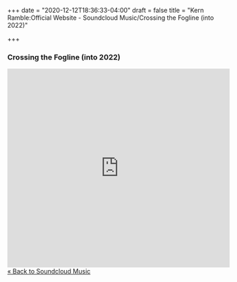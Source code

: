 +++
date = "2020-12-12T18:36:33-04:00"
draft = false
title = "Kern Ramble:Official Website - Soundcloud Music/Crossing the Fogline (into 2022)" 

+++


<div itemscope itemtype="http://schema.org/MusicAlbum">

  <h3><span itemprop="name">Crossing the Fogline (into 2022)</span></h3>

  <iframe width="100%" height="450" scrolling="no" frameborder="no" src="https://w.soundcloud.com/player/?url=https%3A//api.soundcloud.com/playlists/1325693824&&amp;auto_play=false&amp;hide_related=false&amp;show_comments=true&amp;show_user=true&amp;show_reposts=false&amp;visual=false"></iframe>

</div>

<div><a href="/soundcloud/" alt="Store">&laquo; Back to Soundcloud Music</a></div>


